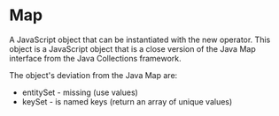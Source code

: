 Map
=======

A JavaScript object that can be instantiated with the new operator. This object is a JavaScript object that is a close version of the Java Map interface from the Java Collections framework.

The object's deviation from the Java Map are:

* entitySet - missing (use values)
* keySet - is named keys (return an array of unique values)

